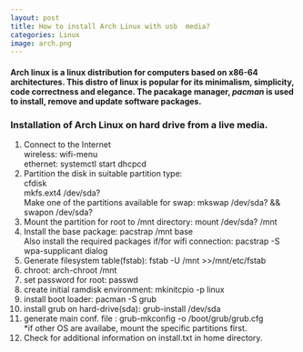 ```yaml
---
layout: post
title: How to install Arch Linux with usb  media? 
categories: Linux
image: arch.png
---
```

<h4>Arch  linux is a linux distribution for computers based on x86-64 architectures. This distro of linux is popular for its minimalism, simplicity, code correctness and elegance. The pacakage manager, <i>pacman</i> is used to install, remove and update software packages.</h4>

<!--continue-->
<h3>Installation of Arch Linux on hard drive from a live media. </h3>  
<ol>
<li>Connect to the Internet <br>
    wireless: wifi-menu <br> 
    ethernet: systemctl start dhcpcd   
</li>

<li>
   Partition the disk in suitable partition type:<br> cfdisk <br> mkfs.ext4 /dev/sda? <br> 
   Make one of the partitions available for swap: mkswap /dev/sda? && swapon /dev/sda?<br>
</li> 
<li>Mount the partition for root to /mnt directory: mount /dev/sda? /mnt </li> 
<li>Install the base package: pacstrap /mnt base<br> 
Also install the required packages if/for wifi connection: pacstrap -S wpa-supplicant dialog</li>
<li>Generate filesystem table(fstab): fstab -U /mnt >>/mnt/etc/fstab</li> 
<li>chroot: arch-chroot /mnt </li>
<li>set password for root: passwd</li>
<li>create initial ramdisk environment: mkinitcpio -p linux</li>
<li>install boot loader: pacman -S grub</li> 
<li>install grub on hard-drive(sda): grub-install /dev/sda</li>
<li>generate main conf. file : grub-mkconfig -o /boot/grub/grub.cfg<br>*if other OS are availabe, mount the specific partitions first. </li> 
<li>Check for additional information on install.txt in home directory.</li>     

</ol>




